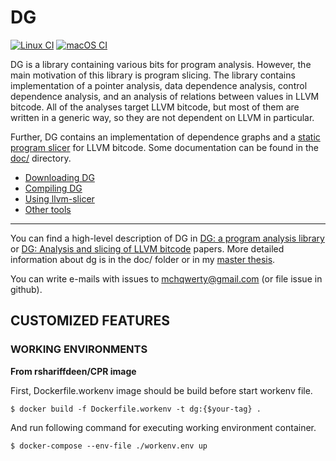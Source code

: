 # DG

[![Linux CI](https://github.com/mchalupa/dg/actions/workflows/linux.yml/badge.svg)](https://github.com/mchalupa/dg/actions/workflows/linux.yml)
[![macOS CI](https://github.com/mchalupa/dg/actions/workflows/mac.yml/badge.svg)](https://github.com/mchalupa/dg/actions/workflows/mac.yml)

DG is a library containing various bits for program analysis. However, the main motivation of this library is program slicing. The library contains implementation of a pointer analysis, data dependence analysis, control dependence analysis, and an analysis of relations between values in LLVM bitcode. All of the analyses target LLVM bitcode, but most of them are written in a generic way, so they are not dependent on LLVM in particular.

Further, DG contains an implementation of dependence graphs and a [static program slicer](doc/llvm-slicer.md) for LLVM bitcode. Some documentation can be found in the [doc/](doc/) directory.


* [Downloading DG](doc/downloading.md)
* [Compiling DG](doc/compiling.md)
* [Using llvm-slicer](doc/llvm-slicer.md)
* [Other tools](doc/tools.md)

------------------------------------------------

You can find a high-level description of DG in [DG: a program analysis library](https://doi.org/10.1016/j.simpa.2020.100038) or [DG: Analysis and slicing of LLVM bitcode](https://www.fi.muni.cz/~xchalup4/dg_atva20_preprint.pdf) papers. More detailed information about dg is in the doc/ folder or in my [master thesis](http://is.muni.cz/th/396236/fi_m/thesis.pdf).

You can write e-mails with issues to <mchqwerty@gmail.com> (or file issue in github).


## CUSTOMIZED FEATURES

### WORKING ENVIRONMENTS

**From rshariffdeen/CPR image**

First, Dockerfile.workenv image should be build before start workenv file.

```shell
$ docker build -f Dockerfile.workenv -t dg:{$your-tag} .
```

And run following command for executing working environment container.

```shell
$ docker-compose --env-file ./workenv.env up
```


